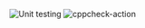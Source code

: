 ![Unit testing](https://github.com/99002764/Calsi/workflows/Unit%20testing/badge.svg)
![cppcheck-action](https://github.com/99002764/Calsi/workflows/cppcheck-action/badge.svg)
